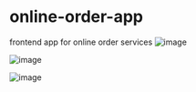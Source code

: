 # online-order-app
frontend app for online order services
![image](https://github.com/sulek1201/online-order-app/assets/39844117/c2d4715f-cc71-4ff8-bdea-12df22e64440)


![image](https://github.com/sulek1201/online-order-app/assets/39844117/3a145422-048a-47f5-a0c2-48eac6c2216a)


![image](https://github.com/sulek1201/online-order-app/assets/39844117/b31dd9ec-72ad-4181-9b62-1531812a8f3b)
